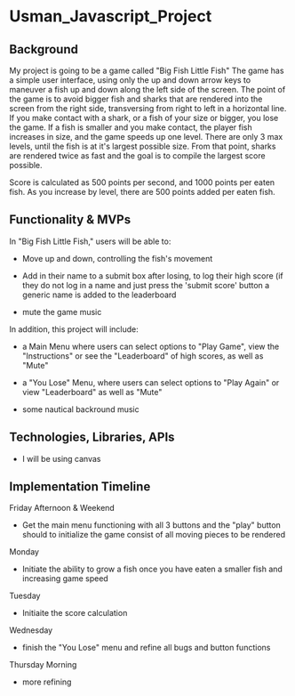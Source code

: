 # Usman_Javascript_Project

## Background

My project is going to be a game called "Big Fish Little Fish" The game has a simple user interface, using only the up and down arrow keys to maneuver a fish up and down along the left side of the screen. The point of the game is to avoid bigger fish and sharks that are rendered into the screen from the right side, transversing from right to left in a horizontal line. If you make contact with a shark, or a fish of your size or bigger, you lose the game. If a fish is smaller and you make contact, the player fish increases in size, and the game speeds up one level. There are only 3 max levels, until the fish is at it's largest possible size. From that point, sharks are rendered twice as fast and the goal is to compile the largest score possible.

Score is calculated as 500 points per second, and 1000 points per eaten fish. As you increase by level, there are 500 points added per eaten fish.


## Functionality & MVPs

In "Big Fish Little Fish," users will be able to:

- Move up and down, controlling the fish's movement

- Add in their name to a submit box after losing, to log their high score (if they do not log in a name and just press the 'submit score' button a generic name is added to the leaderboard

- mute the game music

In addition, this project will include:

- a Main Menu where users can select options to "Play Game", view the "Instructions" or see the "Leaderboard" of high scores, as well as "Mute"

- a "You Lose" Menu, where users can select options to "Play Again" or view "Leaderboard" as well as "Mute"

- some nautical backround music


## Technologies, Libraries, APIs

- I will be using canvas

## Implementation Timeline


Friday Afternoon & Weekend
- Get the main menu functioning with all 3 buttons and the "play" button should to initialize the game consist of all moving pieces to be rendered 

Monday
- Initiate the ability to grow a fish once you have eaten a smaller fish and increasing game speed

Tuesday
- Initiaite the score calculation

Wednesday
- finish the "You Lose" menu and refine all bugs and button functions

Thursday Morning
- more refining

